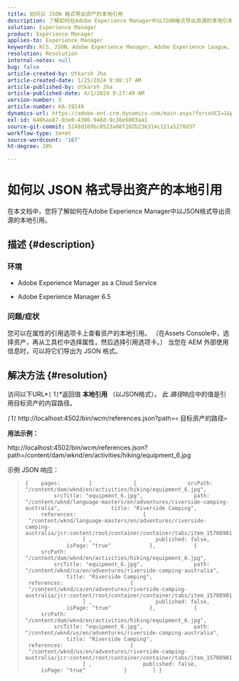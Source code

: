 ```yaml
---
title: 如何以 JSON 格式导出资产的本地引用
description: 了解如何在Adobe Experience Manager中以JSON格式导出资源的本地引用
solution: Experience Manager
product: Experience Manager
applies-to: Experience Manager
keywords: KCS、JSON、Adobe Experience Manager、Adobe Experience League、资产、AEM
resolution: Resolution
internal-notes: null
bug: false
article-created-by: Utkarsh Jha
article-created-date: 1/25/2024 9:08:17 AM
article-published-by: Utkarsh Jha
article-published-date: 4/1/2024 9:27:49 AM
version-number: 5
article-number: KA-19249
dynamics-url: https://adobe-ent.crm.dynamics.com/main.aspx?forceUCI=1&pagetype=entityrecord&etn=knowledgearticle&id=4ccfb441-61bb-ee11-a569-6045bd006b3d
exl-id: 6406aa87-03e0-4306-948d-9c26e6003aa1
source-git-commit: 5248d169bc0523a08f202b236314c121a5278d37
workflow-type: tm+mt
source-wordcount: '167'
ht-degree: 28%

---
```


# 如何以 JSON 格式导出资产的本地引用


在本文档中，您将了解如何在Adobe Experience Manager中以JSON格式导出资源的本地引用。

## 描述 {#description}


### <b>环境</b>

- Adobe Experience Manager as a Cloud Service


- Adobe Experience Manager 6.5


### <b>问题/症状</b>

您可以在属性的引用选项卡上查看资产的本地引用。 （在Assets Console中，选择资产，再从工具栏中选择属性，然后选择引用选项卡。） 当您在 AEM 外部使用信息时，可以将它们导出为 JSON 格式。


## 解决方法 {#resolution}


访问以下URL*`[` 1`]`*返回值 <b>本地引用</b> （以JSON格式）。 此 *路径*&#x200B;响应中的值是引用目标资产的内容路径。

*`[`1`]`<b>* </b>http://localhost:4502/bin/wcm/references.json?path=`<` 目标资产的路径`>`



<b>用法示例：</b>

http://localhost:4502/bin/wcm/references.json?path=/content/dam/wknd/en/activities/hiking/equipment_6.jpg

示例 JSON 响应：


> ```
> {    pages:         [             {                srcPath: "/content/dam/wknd/en/activities/hiking/equipment_6.jpg",                srcTitle: "equipment_6.jpg",                path: "/content/wknd/language-masters/en/adventures/riverside-camping-australia",                title: "Riverside Camping",                references:                     [                         "/content/wknd/language-masters/en/adventures/riverside-camping-australia/jcr:content/root/container/container/tabs/item_1570890147607/par0/image/fileReference"                    ] ,                    published: false,                    isPage: "true"            },            {                srcPath: "/content/dam/wknd/en/activities/hiking/equipment_6.jpg",                srcTitle: "equipment_6.jpg",                path: "/content/wknd/ca/en/adventures/riverside-camping-australia",                title: "Riverside Camping",                references:                     [                         "/content/wknd/ca/en/adventures/riverside-camping-australia/jcr:content/root/container/container/tabs/item_1570890147607/par0/image/fileReference"                    ] ,                    published: false,                    isPage: "true"            },            {                srcPath: "/content/dam/wknd/en/activities/hiking/equipment_6.jpg",                srcTitle: "equipment_6.jpg",                path: "/content/wknd/us/en/adventures/riverside-camping-australia",                title: "Riverside Camping",                references:                     [                         "/content/wknd/us/en/adventures/riverside-camping-australia/jcr:content/root/container/container/tabs/item_1570890147607/par0/image/fileReference"                    ] ,                published: false,                isPage: "true"            }        ] }
> ```
